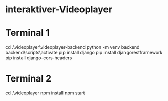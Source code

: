 # interaktiver-Videoplayer

# Terminal 1
cd .\videoplayer\videoplayer-backend
python -m venv backend
backend\scripts\activate
pip install django
pip install djangorestframework
pip install django-cors-headers

# Terminal 2
cd .\videoplayer
npm install
npm start
